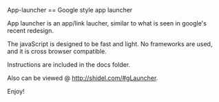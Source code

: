 App-launcher == Google style app launcher

App launcher is an app/link laucher, similar to what is seen in google's recent redesign.  

The javaScript is designed to be fast and light.  No frameworks are used, and it is cross browser compatible.  

Instructions are included in the docs folder.  

Also can be viewed @ http://shidel.com/#gLauncher.

Enjoy!




